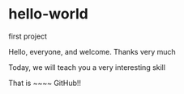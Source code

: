 # hello-world
first project


Hello, everyone, and welcome. Thanks very much

Today, we will teach you a very interesting skill

That is ~~~~ GitHub!!


